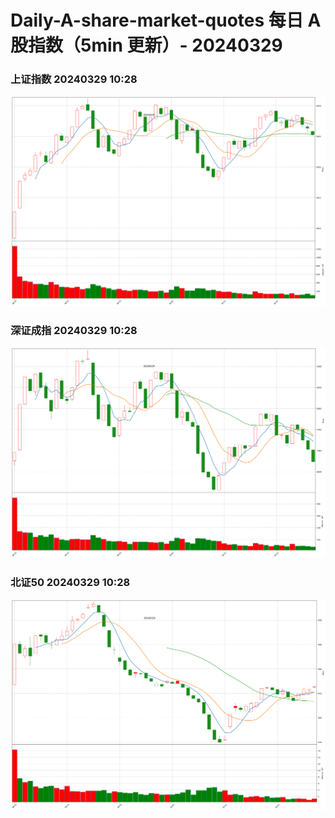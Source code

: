 
# Daily-A-share-market-quotes 每日 A 股指数（5min 更新）- 20240329

### 上证指数 20240329 10:28
![](./fig/2024/3/20240329-sh000001.png)

### 深证成指 20240329 10:28
![](./fig/2024/3/20240329-sz399001.png)

### 北证50 20240329 10:28
![](./fig/2024/3/20240329-bj899050.png)
